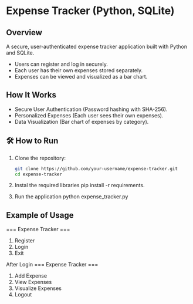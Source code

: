 # Expense Tracker (Python, SQLite)

##  Overview
A secure, user-authenticated expense tracker application built with Python and SQLite.  
- Users can register and log in securely.  
- Each user has their own expenses stored separately.  
- Expenses can be viewed and visualized as a bar chart.

##  How It Works
- Secure User Authentication (Password hashing with SHA-256).  
- Personalized Expenses (Each user sees their own expenses).  
- Data Visualization (Bar chart of expenses by category).

## 🛠️ How to Run
1. Clone the repository:
   ```bash
   git clone https://github.com/your-username/expense-tracker.git
   cd expense-tracker
   
2. Instal the required libraries
   pip install -r requirements.

3. Run the application
   python expense_tracker.py

## Example of Usage
  === Expense Tracker ===
1. Register
2. Login
3. Exit

After Login
=== Expense Tracker ===
1. Add Expense
2. View Expenses
3. Visualize Expenses
4. Logout
